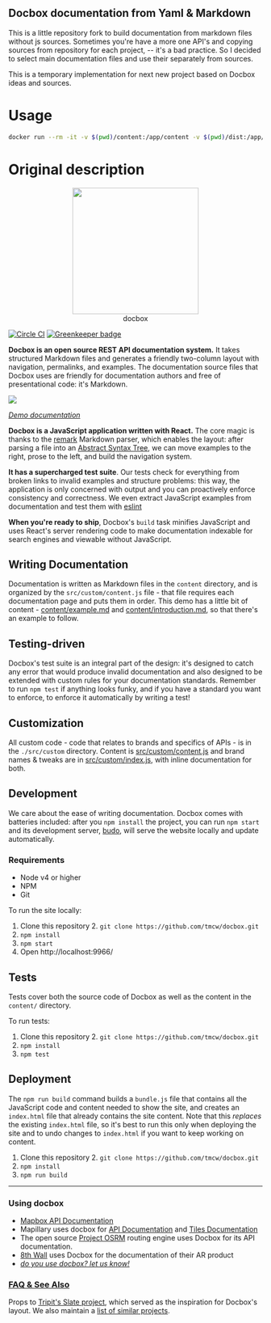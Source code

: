 Docbox documentation from Yaml & Markdown
-----------------------------------------

This is a little repository fork to build documentation from markdown files without js sources.
Sometimes you're have a more one API's and copying sources from repository for each project, -- it's a bad practice. So I decided to select main documentation files and use their separately from sources.

This is a temporary implementation for next new project based on Docbox ideas and sources.

# Usage

```bash
docker run --rm -it -v $(pwd)/content:/app/content -v $(pwd)/dist:/app/dist teamcio/docbox
```

# Original description

<p align='center'><img src='https://c1.staticflickr.com/5/4786/26869034328_9ff90bf2ac.jpg' width=250>
	<br />docbox</p>
	
[![Circle CI](https://circleci.com/gh/tmcw/docbox.svg?style=shield)](https://circleci.com/gh/tmcw/docbox)
[![Greenkeeper badge](https://badges.greenkeeper.io/tmcw/docbox.svg)](https://greenkeeper.io/)

**Docbox is an open source REST API documentation system.** It takes structured Markdown files and generates a friendly two-column layout with navigation, permalinks, and examples. The documentation source files that Docbox uses are friendly for documentation authors and free of presentational code: it's Markdown.

[![](https://farm2.staticflickr.com/1534/24963539843_e26a00b3e1_b.jpg)](https://67-53007065-gh.circle-artifacts.com/0/tmp/circle-artifacts.NCC9T6a/index.html#our-api)

_[Demo documentation](https://67-53007065-gh.circle-artifacts.com/0/tmp/circle-artifacts.NCC9T6a/index.html#our-api)_

**Docbox is a JavaScript application written with React.** The core magic is thanks to the [remark](http://remark.js.org/) Markdown parser, which enables the layout: after parsing a file into an [Abstract Syntax Tree](https://en.wikipedia.org/wiki/Abstract_syntax_tree), we can move examples to the right, prose to the left, and build the navigation system.

**It has a supercharged test suite**. Our tests check for everything from broken links to invalid examples and structure problems: this way, the application is only concerned with output and you can proactively enforce consistency and correctness. We even extract JavaScript examples from documentation and test them with [eslint](http://eslint.org/)

**When you're ready to ship**, Docbox's `build` task minifies JavaScript and uses React's server rendering code to make documentation indexable for search engines and viewable without JavaScript.

## Writing Documentation

Documentation is written as Markdown files in the `content` directory, and is organized by the `src/custom/content.js` file - that file requires each documentation page and puts them in order. This demo has a little bit of content - [content/example.md](content/example.md) and [content/introduction.md](content/introduction.md), so that there's an example to follow.

## Testing-driven

Docbox's test suite is an integral part of the design: it's designed to catch any error that would produce invalid documentation and also designed to be extended with custom rules for your documentation standards. Remember to run `npm test` if anything looks funky, and if you have a standard you want to enforce, to enforce it automatically by writing a test!

## Customization

All custom code - code that relates to brands and specifics of APIs - is in the `./src/custom` directory. Content is [src/custom/content.js](custom/content.js) and brand names & tweaks are in [src/custom/index.js](src/custom/index.js), with inline documentation for both.

## Development

We care about the ease of writing documentation. Docbox comes with batteries included: after you `npm install` the project, you can run `npm start` and its development server, [budo](https://github.com/mattdesl/budo), will serve the website locally and update automatically.

### Requirements

* Node v4 or higher
* NPM
* Git

To run the site locally:

1. Clone this repository
	2. `git clone https://github.com/tmcw/docbox.git`
2. `npm install`
3. `npm start`
4. Open http://localhost:9966/

## Tests

Tests cover both the source code of Docbox as well as the content in the `content/` directory.

To run tests:

1. Clone this repository
	2. `git clone https://github.com/tmcw/docbox.git`
2. `npm install`
3. `npm test`


## Deployment

The `npm run build` command builds a `bundle.js` file that contains all the JavaScript code and content needed to show the site, and creates an `index.html` file that already contains the site content. Note that this _replaces_ the existing `index.html` file, so it's best to run this only when deploying the site and to undo changes to `index.html` if you want to keep working on content.

1. Clone this repository
	2. `git clone https://github.com/tmcw/docbox.git`
2. `npm install`
3. `npm run build`

---

### Using docbox

* [Mapbox API Documentation](https://www.mapbox.com/api-documentation/)
* Mapillary uses docbox for [API Documentation](https://www.mapillary.com/developer/api-documentation/) and [Tiles Documentation](https://www.mapillary.com/developer/tiles-documentation/)
* The open source [Project OSRM](http://project-osrm.org/docs/v5.10.0/api/#general-options) routing engine uses Docbox for its API documentation.
* [8th Wall](https://docs.8thwall.com/) uses Docbox for the documentation of their AR product
* _[do you use docbox? let us know!](https://github.com/tmcw/docbox/issues/new?title=I%27m%20using%20docbox!)_

### [FAQ & See Also](https://github.com/mapbox/docbox/wiki)

Props to [Tripit's Slate project](https://github.com/tripit/slate), which served
as the inspiration for Docbox's layout. We also maintain a [list of similar projects](https://github.com/tmcw/docbox/wiki).
